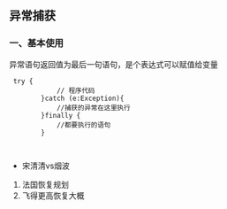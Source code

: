 ## 异常捕获

### 一、基本使用


异常语句返回值为最后一句语句，是个表达式可以赋值给变量
~~~
 try {
            // 程序代码
        }catch (e:Exception){
            //捕获的异常在这里执行
        }finally {
            //都要执行的语句
        }
        
       
~~~

- 宋清清vs烟波
 1. 法国恢复规划
 2.  飞得更高恢复大概






